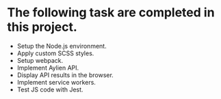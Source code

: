 # The following task are completed in this project.



* Setup the Node.js environment.
* Apply custom SCSS styles.
* Setup webpack.
* Implement Aylien API.
* Display API results in the browser.
* Implement service workers.
* Test JS code with Jest.

